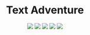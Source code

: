 <div align="center">

# Text Adventure

![](https://img.shields.io/badge/made_with-java-yellow.svg?style=flat-square)
![](https://img.shields.io/github/repo-size/Kesares/text-adventure)
![](https://sloc.xyz/github/Kesares/text-adventure/)
![](https://sloc.xyz/github/Kesares/text-adventure/?category=code)
![](https://sloc.xyz/github/Kesares/text-adventure/?category=blanks)

</div>